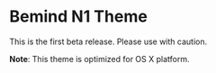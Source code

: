 # Bemind N1 Theme
This is the first beta release. Please use with caution. 

**Note**: This theme is optimized for OS X platform.
